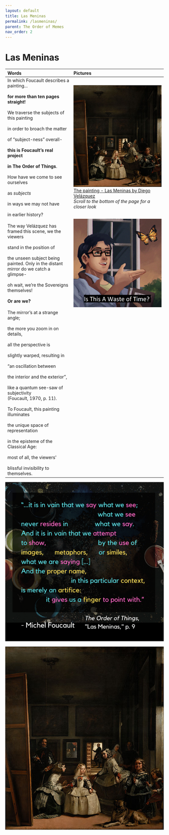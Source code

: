 ```yaml
---
layout: default
title: Las Meninas
permalink: /lasmeninas/
parent: The Order of Memes
nav_order: 2
---
```


# Las Meninas

| Words | Pictures |
|:---------------------------------|:------------------------------------------------------|
| In which Foucault describes a painting... <br> <br> **for more than ten pages straight!** <br> <br> We traverse the subjects of this painting <br> <br> in order to broach the matter <br> <br> of “subject-ness” overall- <br> <br> **this is Foucault’s real project** <br> <br> **in The Order of Things**. <br> <br> How have we come to see ourselves <br> <br> as *subjects* <br> <br> in ways we may not have <br> <br> in earlier history? | ![The painting - Las Meninas](../memes/lasmeninas_small.jpg) [The painting - Las Meninas by Diego Velázquez](https://en.wikipedia.org/wiki/Las_Meninas) <br> *Scroll to the bottom of the page for a closer look* |
| The way Velázquez has framed this scene, we the viewers <br> <br> stand in the position of <br> <br> the unseen subject being painted. Only in the distant mirror do we catch a glimpse- <br> <br> oh wait, we’re the Sovereigns themselves! <br> <br> **Or are we?** | ![a much later form of conceptual representation](../memes/wasteoftime.png) |
| The mirror’s at a strange angle; <br> <br> the more you zoom in on details, <br> <br> all the perspective is <br> <br> slightly warped, resulting in <br> <br> “an oscillation between <br> <br>  the interior and the exterior”, <br> <br> like a quantum see-saw of subjectivity <br> (Foucault, 1970, p. 11). <br> <br>  To Foucault, this painting illuminates <br> <br> the unique space of representation <br> <br> in the episteme of the Classical Age: <br> <br>  most of all, the viewers' <br> <br> blissful invisibility to themselves. | |

![Las Meninas](../graphics/toot_lasmeninas_graphic.png)

![The painting - Las Meninas](../memes/lasmeninas_small.jpg)